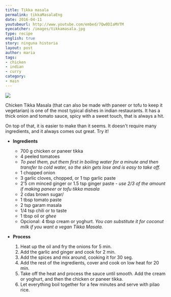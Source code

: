 ```yaml
---
title: Tikka masala
permalink: tikkaMasalaEng
date: 2016-04-11
youtubeurl: http://www.youtube.com/embed/7Qw0DIaMVTM
eyecatcher: /images/tikkamasala.jpg
type: recipe
english: true
story: ninguna historia
layout: post
author: maria
tags:
- chicken
- indian
- curry
category:
- main
---
```


<img src="https://farm6.staticflickr.com/5583/31552267092_2b780b9375_o_d.jpg "/>

Chicken Tikka Masala (that can also be made with paneer or tofu to keep it vegetarian) is one of the most typical dishes in indian restaurants. It has a thick onion and tomato sauce, spicy with a sweet touch, that is always a hit. 

On top of that, it is easier to make than it seems. It doesn't require many ingredients, and it always comes out great. Try it!



* **Ingredients**
  - 700 g chicken or paneer tikka 
  - 4 peeled tomatoes
   - _To peel them, put them first in boiling water for a minute and then transfer to cold water, so the skin gets lose and is easy to take off._
  - 1 chopped onion
  - 3 garlic cloves, chopped, or 1 tsp garlic paste
  - 2'5 cm minced ginger or 1.5 tsp ginger paste - _use 2/3 of the amount if making paneer or tofu tikka masala_
  - 2 cdas brown sugar/
  - 1 tbsp tomato paste
  - 2 tsp garam masala
  - 1/4 tsp chili or to taste
  - 1 tbsp oil or _ghee_
  - Opcional: 4 tbsp cream or yoghurt. _You can substitute it for coconut milk if you want a vegan Tikka Masala._ 


* **Process**
  1. Heat up the oil and fry the onions for 5 min.
  2. Add the garlic and ginger and cook for 2 min.
  3. Add the spices and mix around, cooking it for 30 seg.
  4. Add the rest of the ingredients, cover and cook on low heat for 20 min.
  5. Take off the heat and process the sauce until smooth. Add the cream or yoghurt, and then the chicken or paneer tikka.
  6. Let everything boil together for a few minutes and serve with pilao rice.  

